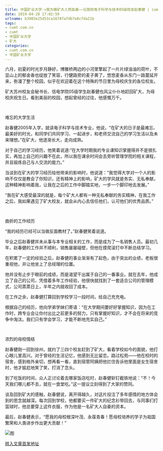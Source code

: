 ```yaml
---
title: 中国矿业大学->我为做矿大人而自豪——记我校电子科学与技术05级校友赵春健 | cumt.com.cn
date: 2019-04-28 17:02:59
urlname: b3903e25d53ca1678fafdb7e8cfda21b
tags: 
- cumt.com.cn
- cumt
- 中国矿业大学
- 矿大
categories:
- cumt.com.cn
- 中国矿业大学
---
```


六月，初夏的时光岁月静好，博雅桥两边的小河里擎起了一片片绿油油的荷叶，不显山上的郁金香也绽放了笑容，行健路旁的麦子黄了，悠悠麦香从东门一路蔓延开来，弥漫了整个校园，似乎在欢迎着在这个特殊的节日里为母校庆生的各位校友。

矿大苏州校友会秘书长、信电学院05级学生赵春健也风尘仆仆地赶回矿大，为母校庆祝生日。看到美丽的校园，想起曾经的过往，他感慨万千。

  

难忘的大学生活

赵春健2005年入学，就读电子科学与技术专业，他说，“在矿大的日子是最难忘、最美好的时光，和同学们共同学习、一起进步，和老师交流自己的学习生活以及未来理想。”在矿大，他逐渐长大，走向成熟。

对于自己的学习经历，他笑着说道:“在大学时期我的专业课知识掌握得并不是很扎实，再加上自己的兴趣不在此，所以我在课余时间会去旁听管理学院的相关课程，并且锻炼自己与人交流的能力。”

当谈到在矿大的学习经历给他带来的影响时，他说道：“我觉得大学对一个人的影响不仅仅是教会了你知识，还有精神上的影响，矿大的学风就是务实、无私奉献，这种精神影响着我，让我在之后的工作中脚踏实地，一步一个脚印地去发展。”

“我在矿大感受最深的就是，每个矿大人都有一种无私奉献的务实精神，在我工作之后，我如果遇见了矿大校友，就会从内心去信任他们，认可他们的优秀品质。”

  

曲折的工作经历

“我的经历已经可以当做反面教材了。”赵春健笑着说道。

毕业之后赵春健并未从事与本专业相关的工作，而是成为了一名销售人员。最初几年，赵春健的工作并不顺利，销售屡屡碰壁，但他在摸爬滚打中不断总结学习。

在积累了一定的经验之后，赵春健的事业渐渐有了起色，由于突出的业绩，老板很重视他，并让他坐上了总经理的位置。

他并没有止步于眼前的成绩，而是渴望干出属于自己的一番事业。就在去年，他成立了自己的公司，凭借着多年工作经验，他很快就找到了一套适合公司的管理模式，公司蒸蒸日上，半年之内就收回了成本。

在工作之余，赵春健打算回到学校学习一段时间，给自己充充电。

根据自己的经历，他向学弟学妹们寄语：“在大学期间要好好掌握知识，因为在工作时，跨专业会让你付出比之前更多的努力，只有掌握好知识，才不会在将来的竞争中淘汰。我们只有学会学习，才能不断地充实自己。”

  

浓烈的母校情结

赵春健刚一回到徐州，就约了三四个校友赶到了矿大，看着学校如今的面貌，他打心眼儿里高兴。对于曾经的生活记忆，他感到无比留恋。路过松苑——他在校时的宿舍，感到格外亲切，想再看一看，直到宿管阿姨把他拦住告诉他里面是女生宿舍时，他才尴尬地笑了笑，打消了念头。

到了吃饭的时间，众人正讨论着去哪家饭店吃时，赵春健斩钉截铁地说：“不！今天我们哪儿都不去，就在一食堂吃。”这一提议立刻得到了大家的赞同。

谈及回到矿大的感触，赵春健说，离开得越久，对这片投注了多年感情的地方体会到的思念就越深。每次回到学校，他都要买一件矿大的纪念衫带回去，与同事们打篮球时，他总要穿上这件衣服，作为他是一名矿大人自豪的资本。

最后，赵春健表示，“愿我的母校根深叶茂、永葆青春！愿母校培养的学子为祖国繁荣和人类进步作出更大贡献！”

![图](http://xwzx.cumt.edu.cn/_upload/article/images/55/1e/ac5621194761903bce11f45d7078/4eba4037-bee2-4be2-9da5-1c8df073a0b1.jpg)

[转入文章首发地址](http://xwzx.cumt.edu.cn/cd/4f/c521a511311/page.htm)